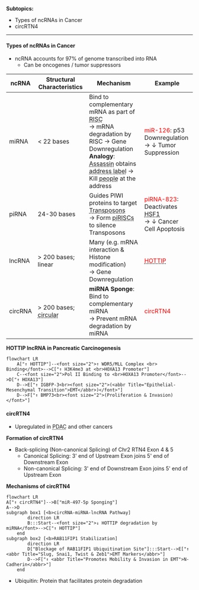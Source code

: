 **Subtopics:**
- Types of ncRNAs in Cancer
- circRTN4

---
#### **Types of ncRNAs in Cancer**
- ncRNA accounts for 97% of genome transcribed into RNA
	- Can be oncogenes / tumor suppressors

| ncRNA   | Structural Characteristics                                          | Mechanism                                                                                                                                                                                                                                                                                                                  | Example                                                                                                                                          |
| ------- | ------------------------------------------------------------------- | -------------------------------------------------------------------------------------------------------------------------------------------------------------------------------------------------------------------------------------------------------------------------------------------------------------------------- | ------------------------------------------------------------------------------------------------------------------------------------------------ |
| miRNA   | < 22 bases                                                          | Bind to complementary mRNA as part of <abbr Title="RNA-Induced Silencing Complex">RISC</abbr><br>→ mRNA degradation by RISC → Gene Downregulation<br>**Analogy**: <abbr Title="RISC">Assassin</abbr> obtains <abbr Title="miRNA">address label</abbr> → Kill <abbr Title="complementary mRNA">people</abbr> at the address | <font color="red">miR-126</font>: p53 Downregulation<br>→ ↓ Tumor Suppression                                                                    |
| piRNA   | 24-30 bases                                                         | Guides PIWI proteins to target <abbr Title="DNA Segments that can move within the genome">Transposons</abbr><br>→ Form <abbr Title="piRNA-Induced Silencing Complex">piRISCs</abbr> to silence Transposons                                                                                                                 | <font color="red">piRNA-823</font>: Deactivates <abbr Title="Apoptosis-Associated Transcription Factor">HSF1</abbr><br>→ ↓ Cancer Cell Apoptosis |
| lncRNA  | > 200 bases; linear                                                 | Many (e.g. mRNA interaction & Histone modification)<br>→ Gene Downregulation                                                                                                                                                                                                                                               | <abbr Title="HOXA Transcript At Te Distal Tip"><font color="red">HOTTIP</font></abbr>                                                            |
| circRNA | > 200 bases; <abbr Title="3' end joins with 5' end">circular</abbr> | **miRNA Sponge**: Bind to complementary miRNA<br>→ Prevent mRNA degradation by miRNA                                                                                                                                                                                                                                       | <font color="red">circRTN4</font>                                                                                                                |

**HOTTIP lncRNA in Pancreatic Carcinogenesis**

```mermaid
flowchart LR
	A["↑ HOTTIP"]--<font size="2">↑ WDR5/MLL Complex <br> Binding</font>-->C["↑ H3K4me3 at <br>HOXA13 Promoter"]
	C--<font size="2">Pol II Binding to <br>HOXA13 Promoter</font>-->D["↑ HOXA13"]
	D-->E["↑ IGBFP-3<br><font size="2">(<abbr Title="Epithelial-Mesenchymal Transition">EMT</abbr>)</font>"]
	D-->F["↑ BMP73<br><font size="2">(Proliferation & Invasion)</font>"]
```

#### **circRTN4**
- Upregulated in <abbr Title="Pancreatic Ductal Adenocarcinoma">PDAC</abbr> and other cancers

**Formation of circRTN4**
- Back-splicing (Non-canonical Splicing) of Chr2 RTN4 Exon 4 & 5
	- Canonical Splicing: 3' end of Upstream Exon joins 5' end of Downstream Exon
	- Non-canonical Splicing: 3' end of Downstream Exon joins 5' end of Upstream Exon

**Mechanisms of circRTN4**

```mermaid
flowchart LR
A["↑ circRTN4"]-->B["miR-497-5p Sponging"]
A-->D
subgraph box1 [<b>circRNA-miRNA-lncRNA Pathway]
		direction LR
		B:::Start--<font size="2">↓ HOTTIP degradation by miRNA</font>-->C["↑ HOTTIP"]
    end
subgraph box2 [<b>RAB11FIP1 Stabilization]
		direction LR
		D["Blockage of RAB11FIP1 Ubiquitination Site"]:::Start-->E["↑ <abbr Title="Slug, Snai1, Twist & Zeb1">EMT Markers</abbr>"]
		D-->F["↑ <abbr Title="Promotes Mobility & Invasion in EMT">N-Cadherin</abbr>"]
    end
```
- Ubiquitin: Protein that facilitates protein degradation